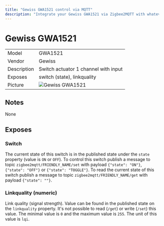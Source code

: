 ```yaml
---
title: "Gewiss GWA1521 control via MQTT"
description: "Integrate your Gewiss GWA1521 via Zigbee2MQTT with whatever smart home infrastructure you are using without the vendors bridge or gateway."
---
```


<!-- !!!! -->
<!-- ATTENTION: This file is auto-generated through docgen! -->
<!-- You can only edit the "## Notes"-Section. -->
<!-- !!!! -->

# Gewiss GWA1521

|     |     |
|-----|-----|
| Model | GWA1521  |
| Vendor  | Gewiss  |
| Description | Switch actuator 1 channel with input |
| Exposes | switch (state), linkquality |
| Picture | ![Gewiss GWA1521](https://psi-4ward.github.io/zigbee2mqtt-docs/images/devices/GWA1521.jpg) |


## Notes

None



## Exposes

### Switch 
The current state of this switch is in the published state under the `state` property (value is `ON` or `OFF`).
To control this switch publish a message to topic `zigbee2mqtt/FRIENDLY_NAME/set` with payload `{"state": "ON"}`, `{"state": "OFF"}` or `{"state": "TOGGLE"}`.
To read the current state of this switch publish a message to topic `zigbee2mqtt/FRIENDLY_NAME/get` with payload `{"state": ""}`.

### Linkquality (numeric)
Link quality (signal strength).
Value can be found in the published state on the `linkquality` property.
It's not possible to read (`/get`) or write (`/set`) this value.
The minimal value is `0` and the maximum value is `255`.
The unit of this value is `lqi`.


